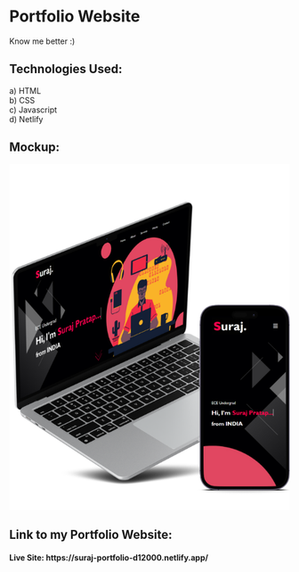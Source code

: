 # Portfolio Website
Know me better :)
 
## Technologies Used:

a) HTML <br>
b) CSS <br>
c) Javascript <br>
d) Netlify <br>

## Mockup:
<p align="center">
  <img src="Portfolio/images/w3.png"/>
</p>

<h2> Link to my Portfolio Website:
<h4> Live Site: https://suraj-portfolio-d12000.netlify.app/
